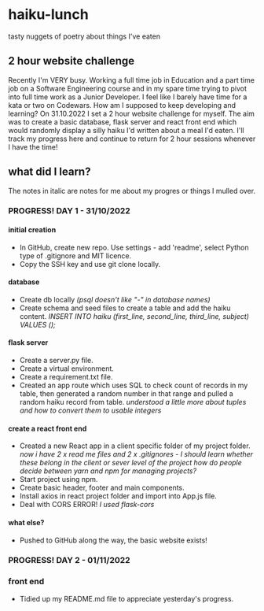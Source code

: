 # haiku-lunch
tasty nuggets of poetry about things I've eaten

## 2 hour website challenge
Recently I'm VERY busy. Working a full time job in Education and a part time job on a Software Engineering course and in my spare time trying to pivot into full time work as a Junior Developer. I feel like I barely have time for a kata or two on Codewars. How am I supposed to keep developing and learning?
On 31.10.2022 I set a 2 hour website challenge for myself. The aim was to create a basic database, flask server and react front end which would randomly display a silly haiku I'd written about a meal I'd eaten.
I'll track my progress here and continue to return for 2 hour sessions whenever I have the time!

## what did I learn? 
The notes in italic are notes for me about my progres or things I mulled over.

### PROGRESS! DAY 1 - 31/10/2022

#### initial creation

* In GitHub, create new repo. Use settings - add 'readme', select Python type of .gitignore and MIT licence.
* Copy the SSH key and use git clone locally.

#### database

* Create db locally *(psql doesn't like "-" in database names)*
* Create schema and seed files to create a table and add the haiku content.
*INSERT INTO haiku (first_line, second_line, third_line, subject) VALUES ();*

#### flask server

* Create a server.py file.
* Create a virtual environment.
* Create a requirement.txt file.
* Created an app route which uses SQL to check count of records in my table, then generated a random number in that range and pulled a random haiku record from table. *understood a little more about tuples and how to convert them to usable integers*

#### create a react front end

* Created a new React app in a client specific folder of my project folder.
*now i have 2 x read me files and 2 x .gitignores - I should learn whether these belong in the client or sever level of the project*
*how do people decide between yarn and npm for managing projects?*
* Start project using npm.
* Create basic header, footer and main components.
* Install axios in react project folder and import into App.js file.
* Deal with CORS ERROR! *I used flask-cors*

#### what else?

* Pushed to GitHub along the way, the basic website exists!

### PROGRESS! DAY 2 - 01/11/2022

### front end

* Tidied up my README.md file to appreciate yesterday's progress.
